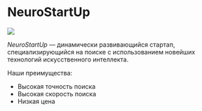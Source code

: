 # NeuroStartUp
 
![](https://netology-code.github.io/git-homeworks/introduction/assets/logo.png)
 
*NeuroStartUp* — динамически развивающийся стартап, специализирующийся на поиске с использованием новейших технологий искусственного интеллекта.
 
Наши преимущества:
* Высокая точность поиска
* Высокая скорость поиска
* Низкая цена